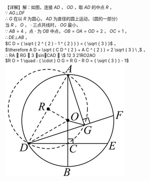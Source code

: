 【详解】解：如图，连接 $A D$ ， $O D$ ，取 $A D$ 的中点 $R$ ，  
∵ $A G \bot D F$   
∴ $G$ 在以 $R$ 为圆心， $A D$ 为直径的圆上运动，（圆的一部分）  
当 $R$ ， $O$ ， $\cdot$ 三点共线时， $O G$ 最小，  
∵ $A B = 4$ ，点 $\cdot$ 为 $O B$ 中点，$\cdot O B = O A = O D = 2$ ， $O C = 1$ ，  
$\therefore D E \bot A B$ ，  
$C D = { \sqrt { 2 ^ { 2 } - 1 ^ { 2 } } } = { \sqrt { 3 } }$ ，  
$\therefore A D = \sqrt { C D ^ { 2 } + A C ^ { 2 } } = 2 \sqrt { 3 } \ ,$ ，  
∴ RA  RG  3 ，sinCAD  \\$ 12 3 21RO2AO  
$R O = 1 \quad : { \cdot } O G = R G - R O = { \sqrt { 3 } } - 1$
![](<../../qs_image_DB/专题2-3_八种隐圆类最值问题，圆来如此简单（解析版）/06d12ab97c06d8aaf116f4cc4e298fa2e80b55366dd0599a258dc0eac6647d05.jpg>)
